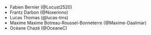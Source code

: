 - Fabien Bernier (@Locust2520)
- Frantz Darbon (@Noxerinno)
- Lucas Thomas (@lucas-tms)
- Maxime Maxime Botreau-Roussel-Bonneterre (@Maxime-Daalimar)
- Océane Chazé (@OceaneC)
